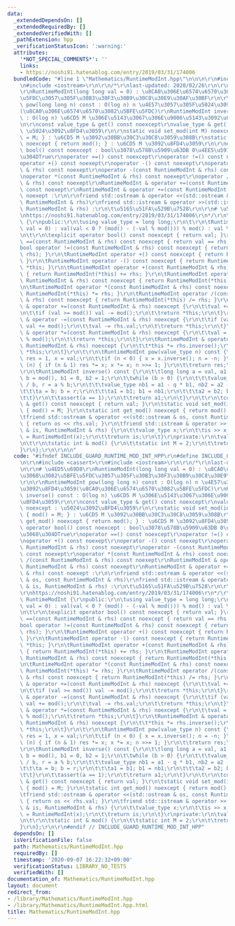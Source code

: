```yaml
---
data:
  _extendedDependsOn: []
  _extendedRequiredBy: []
  _extendedVerifiedWith: []
  _pathExtension: hpp
  _verificationStatusIcon: ':warning:'
  attributes:
    '*NOT_SPECIAL_COMMENTS*': ''
    links:
    - https://noshi91.hatenablog.com/entry/2019/03/31/174006
  bundledCode: "#line 1 \"Mathematics/RuntimeModInt.hpp\"\n\n\n\r\n#include <cassert>\r\
    \n#include <iostream>\r\n\r\n/*\r\nlast-updated: 2020/02/26\r\n\r\n# \u4ED5\u69D8\
    \r\nRuntimeModInt(long long val = 0) : \u8CA0\u306E\u6574\u6570\u306B\u3082\u5BFE\
    \u5FDC\u3057\u305F\u30B3\u30F3\u30B9\u30C8\u30E9\u30AF\u30BF\r\n\r\nRuntimeModInt\
    \ pow(long long n) const : O(log n) n \u4E57\u3057\u305F\u5024\u3092\u8FD4\u3059\
    (\u8CA0\u306E\u6574\u6570\u3082\u5BFE\u5FDC)\r\nRuntimeModInt inverse() const\
    \ : O(log n) \u6CD5 M \u306E\u5143\u3067\u306E\u9006\u5143\u3092\u8FD4\u3059\r\
    \n\r\nconst value_type & get() const noexcept\r\nvalue_type & get() noexcept :\
    \ \u5024\u3092\u8FD4\u3059\r\n\r\nstatic void set_mod(int M) noexcept { mod()\
    \ = M; } : \u6CD5 M \u3092\u30BB\u30C3\u30C8\u3059\u308B\r\nstatic int get_mod()\
    \ noexcept { return mod(); } : \u6CD5 M \u3092\u8FD4\u3059\r\n\r\nexplicit operator\
    \ bool() const noexcept : bool\u3078\u578B\u5909\u63DB 0\u4EE5\u5916\u306E\u3068\
    \u304DTrue\r\noperator ==() const noexcept\r\noperator !=() const noexcept\r\n\
    operator +() const noexept\r\noperator -() const noexept\r\noperator +(const RuntimeModInt\
    \ & rhs) const noexept\r\noperator -(const RuntimeModInt & rhs) const noexept\r\
    \noperator *(const RuntimeModInt & rhs) const noexept\r\noperator /(const RuntimeModInt\
    \ & rhs) const noexept\r\nRuntimeModInt & operator +=(const RuntimeModInt & rhs)\
    \ const noexept\r\nRuntimeModInt & operator +=(const RuntimeModInt & rhs) const\
    \ noexept :\r\n\r\nfriend std::ostream & operator <<(std::ostream & os, const\
    \ RuntimeModInt & rhs)\r\nfriend std::istream & operator >>(std::istream & is,\
    \ RuntimeModInt & rhs) :\r\n\t\u5165\u51FA\u529B\u7528\r\n\r\n# \u53C2\u8003\r\
    \nhttps://noshi91.hatenablog.com/entry/2019/03/31/174006\r\n*/\r\n\r\nstruct RuntimeModInt\
    \ {\r\npublic:\r\n\tusing value_type = long long;\r\n\t\r\n\tRuntimeModInt(value_type\
    \ val = 0) : val(val < 0 ? (mod() - (-val % mod())) % mod() : val % mod()) {}\r\
    \n\t\r\n\texplicit operator bool() const noexcept { return val; }\r\n\tbool operator\
    \ ==(const RuntimeModInt & rhs) const noexcept { return val == rhs.val; }\r\n\t\
    bool operator !=(const RuntimeModInt & rhs) const noexcept { return !(*this ==\
    \ rhs); }\r\n\tRuntimeModInt operator +() const noexcept { return RuntimeModInt(*this);\
    \ }\r\n\tRuntimeModInt operator -() const noexcept { return RuntimeModInt(0) -=\
    \ *this; }\r\n\tRuntimeModInt operator +(const RuntimeModInt & rhs) const noexcept\
    \ { return RuntimeModInt(*this) += rhs; }\r\n\tRuntimeModInt operator -(const\
    \ RuntimeModInt & rhs) const noexcept { return RuntimeModInt(*this) -= rhs; }\r\
    \n\tRuntimeModInt operator *(const RuntimeModInt & rhs) const noexcept { return\
    \ RuntimeModInt(*this) *= rhs; }\r\n\tRuntimeModInt operator /(const RuntimeModInt\
    \ & rhs) const noexcept { return RuntimeModInt(*this) /= rhs; }\r\n\t\r\n\tRuntimeModInt\
    \ & operator +=(const RuntimeModInt & rhs) noexcept {\r\n\t\tval += rhs.val;\r\
    \n\t\tif (val >= mod()) val -= mod();\r\n\t\treturn *this;\r\n\t}\r\n\tRuntimeModInt\
    \ & operator -=(const RuntimeModInt & rhs) noexcept {\r\n\t\tif (val < rhs.val)\
    \ val += mod();\r\n\t\tval -= rhs.val;\r\n\t\treturn *this;\r\n\t}\r\n\tRuntimeModInt\
    \ & operator *=(const RuntimeModInt & rhs) noexcept {\r\n\t\tval = val * rhs.val\
    \ % mod();\r\n\t\treturn *this;\r\n\t}\r\n\tRuntimeModInt & operator /=(const\
    \ RuntimeModInt & rhs) noexcept {\r\n\t\t*this *= rhs.inverse();\r\n\t\treturn\
    \ *this;\r\n\t}\r\n\t\r\n\tRuntimeModInt pow(value_type n) const {\r\n\t\tRuntimeModInt\
    \ res = 1, x = val;\r\n\t\tif (n < 0) { x = x.inverse(); n = -n; }\r\n\t\twhile\
    \ (n) { if (n & 1) res *= x; x *= x; n >>= 1; }\r\n\t\treturn res;\r\n\t}\r\n\t\
    \r\n\tRuntimeModInt inverse() const {\r\n\t\tlong long a = val, a1 = 1, a2 = 0,\
    \ b = mod(), b1 = 0, b2 = 1;\r\n\t\twhile (b > 0) {\r\n\t\t\tvalue_type q = a\
    \ / b, r = a % b;\r\n\t\t\tvalue_type nb1 = a1 - q * b1, nb2 = a2 - q * b2;\r\n\
    \t\t\ta = b; b = r;\r\n\t\t\ta1 = b1; b1 = nb1;\r\n\t\t\ta2 = b2; b2 = nb2;\r\n\
    \t\t}\r\n\t\tassert(a == 1);\r\n\t\treturn a1;\r\n\t}\r\n\t\r\n\tconst value_type\
    \ & get() const noexcept { return val; }\r\n\tstatic void set_mod(int M) noexcept\
    \ { mod() = M; }\r\n\tstatic int get_mod() noexcept { return mod(); }\r\n\t\r\n\
    \tfriend std::ostream & operator <<(std::ostream & os, const RuntimeModInt & rhs)\
    \ { return os << rhs.val; }\r\n\tfriend std::istream & operator >>(std::istream\
    \ & is, RuntimeModInt & rhs) {\r\n\t\tvalue_type x;\r\n\t\tis >> x;\r\n\t\trhs\
    \ = RuntimeModInt(x);\r\n\t\treturn is;\r\n\t}\r\nprivate:\r\n\tvalue_type val;\r\
    \n\t\r\n\tstatic int & mod() {\r\n\t\tstatic int M = 2;\r\n\t\treturn M;\r\n\t\
    }\r\n};\r\n\r\n\n"
  code: "#ifndef INCLUDE_GUARD_RUNTIME_MOD_INT_HPP\r\n#define INCLUDE_GUARD_RUNTIME_MOD_INT_HPP\r\
    \n\r\n#include <cassert>\r\n#include <iostream>\r\n\r\n/*\r\nlast-updated: 2020/02/26\r\
    \n\r\n# \u4ED5\u69D8\r\nRuntimeModInt(long long val = 0) : \u8CA0\u306E\u6574\u6570\
    \u306B\u3082\u5BFE\u5FDC\u3057\u305F\u30B3\u30F3\u30B9\u30C8\u30E9\u30AF\u30BF\
    \r\n\r\nRuntimeModInt pow(long long n) const : O(log n) n \u4E57\u3057\u305F\u5024\
    \u3092\u8FD4\u3059(\u8CA0\u306E\u6574\u6570\u3082\u5BFE\u5FDC)\r\nRuntimeModInt\
    \ inverse() const : O(log n) \u6CD5 M \u306E\u5143\u3067\u306E\u9006\u5143\u3092\
    \u8FD4\u3059\r\n\r\nconst value_type & get() const noexcept\r\nvalue_type & get()\
    \ noexcept : \u5024\u3092\u8FD4\u3059\r\n\r\nstatic void set_mod(int M) noexcept\
    \ { mod() = M; } : \u6CD5 M \u3092\u30BB\u30C3\u30C8\u3059\u308B\r\nstatic int\
    \ get_mod() noexcept { return mod(); } : \u6CD5 M \u3092\u8FD4\u3059\r\n\r\nexplicit\
    \ operator bool() const noexcept : bool\u3078\u578B\u5909\u63DB 0\u4EE5\u5916\u306E\
    \u3068\u304DTrue\r\noperator ==() const noexcept\r\noperator !=() const noexcept\r\
    \noperator +() const noexept\r\noperator -() const noexept\r\noperator +(const\
    \ RuntimeModInt & rhs) const noexept\r\noperator -(const RuntimeModInt & rhs)\
    \ const noexept\r\noperator *(const RuntimeModInt & rhs) const noexept\r\noperator\
    \ /(const RuntimeModInt & rhs) const noexept\r\nRuntimeModInt & operator +=(const\
    \ RuntimeModInt & rhs) const noexept\r\nRuntimeModInt & operator +=(const RuntimeModInt\
    \ & rhs) const noexept :\r\n\r\nfriend std::ostream & operator <<(std::ostream\
    \ & os, const RuntimeModInt & rhs)\r\nfriend std::istream & operator >>(std::istream\
    \ & is, RuntimeModInt & rhs) :\r\n\t\u5165\u51FA\u529B\u7528\r\n\r\n# \u53C2\u8003\
    \r\nhttps://noshi91.hatenablog.com/entry/2019/03/31/174006\r\n*/\r\n\r\nstruct\
    \ RuntimeModInt {\r\npublic:\r\n\tusing value_type = long long;\r\n\t\r\n\tRuntimeModInt(value_type\
    \ val = 0) : val(val < 0 ? (mod() - (-val % mod())) % mod() : val % mod()) {}\r\
    \n\t\r\n\texplicit operator bool() const noexcept { return val; }\r\n\tbool operator\
    \ ==(const RuntimeModInt & rhs) const noexcept { return val == rhs.val; }\r\n\t\
    bool operator !=(const RuntimeModInt & rhs) const noexcept { return !(*this ==\
    \ rhs); }\r\n\tRuntimeModInt operator +() const noexcept { return RuntimeModInt(*this);\
    \ }\r\n\tRuntimeModInt operator -() const noexcept { return RuntimeModInt(0) -=\
    \ *this; }\r\n\tRuntimeModInt operator +(const RuntimeModInt & rhs) const noexcept\
    \ { return RuntimeModInt(*this) += rhs; }\r\n\tRuntimeModInt operator -(const\
    \ RuntimeModInt & rhs) const noexcept { return RuntimeModInt(*this) -= rhs; }\r\
    \n\tRuntimeModInt operator *(const RuntimeModInt & rhs) const noexcept { return\
    \ RuntimeModInt(*this) *= rhs; }\r\n\tRuntimeModInt operator /(const RuntimeModInt\
    \ & rhs) const noexcept { return RuntimeModInt(*this) /= rhs; }\r\n\t\r\n\tRuntimeModInt\
    \ & operator +=(const RuntimeModInt & rhs) noexcept {\r\n\t\tval += rhs.val;\r\
    \n\t\tif (val >= mod()) val -= mod();\r\n\t\treturn *this;\r\n\t}\r\n\tRuntimeModInt\
    \ & operator -=(const RuntimeModInt & rhs) noexcept {\r\n\t\tif (val < rhs.val)\
    \ val += mod();\r\n\t\tval -= rhs.val;\r\n\t\treturn *this;\r\n\t}\r\n\tRuntimeModInt\
    \ & operator *=(const RuntimeModInt & rhs) noexcept {\r\n\t\tval = val * rhs.val\
    \ % mod();\r\n\t\treturn *this;\r\n\t}\r\n\tRuntimeModInt & operator /=(const\
    \ RuntimeModInt & rhs) noexcept {\r\n\t\t*this *= rhs.inverse();\r\n\t\treturn\
    \ *this;\r\n\t}\r\n\t\r\n\tRuntimeModInt pow(value_type n) const {\r\n\t\tRuntimeModInt\
    \ res = 1, x = val;\r\n\t\tif (n < 0) { x = x.inverse(); n = -n; }\r\n\t\twhile\
    \ (n) { if (n & 1) res *= x; x *= x; n >>= 1; }\r\n\t\treturn res;\r\n\t}\r\n\t\
    \r\n\tRuntimeModInt inverse() const {\r\n\t\tlong long a = val, a1 = 1, a2 = 0,\
    \ b = mod(), b1 = 0, b2 = 1;\r\n\t\twhile (b > 0) {\r\n\t\t\tvalue_type q = a\
    \ / b, r = a % b;\r\n\t\t\tvalue_type nb1 = a1 - q * b1, nb2 = a2 - q * b2;\r\n\
    \t\t\ta = b; b = r;\r\n\t\t\ta1 = b1; b1 = nb1;\r\n\t\t\ta2 = b2; b2 = nb2;\r\n\
    \t\t}\r\n\t\tassert(a == 1);\r\n\t\treturn a1;\r\n\t}\r\n\t\r\n\tconst value_type\
    \ & get() const noexcept { return val; }\r\n\tstatic void set_mod(int M) noexcept\
    \ { mod() = M; }\r\n\tstatic int get_mod() noexcept { return mod(); }\r\n\t\r\n\
    \tfriend std::ostream & operator <<(std::ostream & os, const RuntimeModInt & rhs)\
    \ { return os << rhs.val; }\r\n\tfriend std::istream & operator >>(std::istream\
    \ & is, RuntimeModInt & rhs) {\r\n\t\tvalue_type x;\r\n\t\tis >> x;\r\n\t\trhs\
    \ = RuntimeModInt(x);\r\n\t\treturn is;\r\n\t}\r\nprivate:\r\n\tvalue_type val;\r\
    \n\t\r\n\tstatic int & mod() {\r\n\t\tstatic int M = 2;\r\n\t\treturn M;\r\n\t\
    }\r\n};\r\n\r\n#endif // INCLUDE_GUARD_RUNTIME_MOD_INT_HPP"
  dependsOn: []
  isVerificationFile: false
  path: Mathematics/RuntimeModInt.hpp
  requiredBy: []
  timestamp: '2020-09-07 16:22:32+09:00'
  verificationStatus: LIBRARY_NO_TESTS
  verifiedWith: []
documentation_of: Mathematics/RuntimeModInt.hpp
layout: document
redirect_from:
- /library/Mathematics/RuntimeModInt.hpp
- /library/Mathematics/RuntimeModInt.hpp.html
title: Mathematics/RuntimeModInt.hpp
---
```

